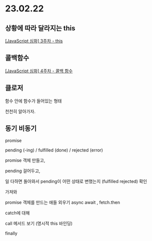 # 23.02.22

## 상황에 따라 달라지는 this

[[JavaScript 심화] 3주차 - this](https://www.notion.so/JavaScript-3-this-2e2c0be3ec4245559989f7ecb6e52859)

## 콜백함수

[[JavaScript 심화] 4주차 - 콜백 함수](https://www.notion.so/JavaScript-4-e67759245e5c447abe47f0b487922169)

## 클로저

함수 안에 함수가 들어있는 형태

천천히 알아가자.

## 동기 비동기

promise

pending (-ing) / fulfilled (done) / rejected (error)

promise 객체 만들고,

pending 걸어두고,

일 다하면 돌아와서 pending이 어떤 상태로 변했는지 (fulfilled rejected) 확인

가져와

promise 객체를 만드는 애들 외우기 async await , fetch.then

catch에 대해

call 메서드 보기 (명시적 this 바인딩)

finally

